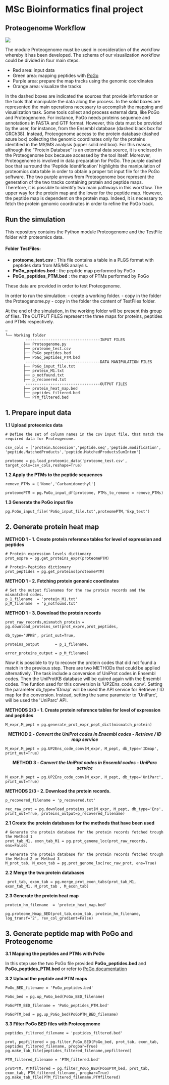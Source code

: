 # MSc Bioinformatics final project


## Proteogenome Workflow
![](images/ProteogenomeWorkflow.JPG)


The module Proteogenome must be used in consideration of the workflow whereby it has been developed.
The schema of our visualization workflow could be divided in four main steps. 
- Red area: input data
- Green area: mapping peptides with [PoGo](https://github.com/cschlaffner/PoGo)
- Purple area: prepare the map tracks using the genomic coordinates 
- Orange area: visualize the tracks

In the dashed boxes are indicated the sources that provide information or the tools that manipulate the data along the process. In the solid boxes are represented the main operations necessary to accomplish the mapping and visualization task. Some tools collect and process external data, like PoGo and Proteogenome. For instance, PoGo needs proteins sequence and annotations in FASTA and GTF format. However, this data must be provided by the user, for instance, from the Ensembl database (dashed black box for GRCh38). Instead, Proteogenome access to the protein database (dashed azure box) collecting the genomic coordinates only for the proteins identified in the MS/MS analysis (upper solid red box). For this reason, although the “Protein Database” is an external data source, it is enclosed in the Proteogenome box because accessed by the tool itself. Moreover, Proteogenome is involved in data preparation for PoGo. The purple dashed box that surround the ‘Peptide Identification’ highlights the manipulation of proteomics data table in order to obtain a proper txt input file for the PoGo software.
The two purple arrows from Proteogenome box represent the generation of the two tracks containing protein and peptide maps. Therefore, it is possible to identify two main pathways in this workflow. The upper way for the protein map and the lower for the peptide map. However, the peptide map is dependent on the protein map. Indeed, it is necessary to fetch the protein genomic coordinates in order to refine the PoGo track.




## Run the simulation
This repository contains the Python module Proteogenome and the TestFile folder with proteomics data. 

#### Folder TestFiles:
- **proteome_test.csv**      :  This file contains a table in a PLGS format with peptides data from MS/MS analysis. 
- **PoGo_peptides.bed**      :  the peptide map performed by PoGo
- **PoGo_peptides_PTM.bed**  :  the map of PTMs performed by PoGo


These data are provided in order to test Proteogenome.

In order to run the simulation:
	- create a working folder.
	- copy in the folder the Proteogenome.py 
	- copy in the folder the content of TestFiles folder. 

At the end of the simulation,  in the working folder will be present this group of files. The OUTPUT FILES represent the three maps for proteins, peptides and PTMs respectively.  


```
~  
└── Working folder
         ---------------------------------INPUT FILES
        ├── Proteogenome.py
        ├── proteome_test.csv
        ├── PoGo_peptides.bed
        ├── PoGo_peptides_PTM.bed
         ---------------------------------DATA MANIPULATION FILES
        ├── PoGo_input_file.txt
        ├── protein_M1.txt
        ├── p_notfound.txt
        ├── p_recovered.txt
         ---------------------------------OUTPUT FILES
        ├── protein_heat_map.bed
        ├── peptides_filtered.bed
        └── PTM_filtered.bed
```

## 1. Prepare input data
**1.1 Upload proteomics data**

    # Define the set of column names in the csv input file, that match the required data for Proteogenome.

	csv_cols = ['protein.Accession','peptide.seq','peptide.modification', 'peptide.MatchedProducts','peptide.MatchedProductsSumInten']

    proteome = pg.load_proteomic_data('proteome_test.csv', target_cols=csv_cols,reshape=True)

**1.2	Apply the PTMs to the peptide sequences**

    remove_PTMs = ['None','Carbamidomethyl']

    proteomePTM = pg.PoGo_input_df(proteome, PTMs_to_remove = remove_PTMs)

**1.3	Generate the PoGo input file**

    pg.PoGo_input_file('PoGo_input_file.txt',proteomePTM,'Exp_test')


## 2. Generate protein heat map
**METHOD 1 - 1. Create protein reference tables for level of expression and peptides**

    # Protein expression levels dictionary
    prot_expre = pg.get_proteins_expr(proteomePTM)

    # Protein-Peptides dictionary
    prot_peptides = pg.get_proteins(proteomePTM)

**METHOD 1 - 2. Fetching protein genomic coordinates**

    # Set the output filenames for the raw protein records and the mismatched codes.
    p_1_filename  = 'protein_M1.txt'
    p_M_filename  = 'p_notfound.txt'
**METHOD 1 - 3. Download the protein records**
     
    prot_raw_records,mismatch_protein = pg.download_proteins_set(prot_expre,prot_peptides, 
                                                                 db_type='UPKB', print_out=True,
                                                                 proteins_output       = p_1_filename, 
                                                                 error_proteins_output = p_M_filename)

Now it is possible to try to recover the protein codes that did not found a match in the previous step. There are two METHODs that could be applied alternatively. The task include a conversion of UniProt codes in Ensembl codes. Then the UniProtKB database will be quired again with the Ensembl codes. The funtion used for this conversion is 'UP2Ens_code_conv'. Setting the parameter db_type='IDmap' will be used the API service for Retrieve / ID map for the conversion. Instead, setting the same parameter to 'UniParc', will be used the 'UniParc' API.

**METHODS 2/3 - 1. Create protein reference tables for level of expression and peptides**
     
    M_expr,M_pept = pg.generate_prot_expr_pept_dict(mismatch_protein)


<p align="center"><strong>METHOD 2 - <em>Convert the UniProt codes in Ensembl codes - Retrieve / ID map service</em></strong></p>

    M_expr,M_pept = pg.UP2Ens_code_conv(M_expr, M_pept, db_type='IDmap', print_out=True)

<p align="center"><strong>METHOD 3 - <em>Convert the UniProt codes in Ensembl codes - UniParc service</em></strong></p>

	M_expr,M_pept = pg.UP2Ens_code_conv(M_expr, M_pept, db_type='UniParc', print_out=True)


**METHODS 2/3 - 2. Download the protein records.**

	p_recovered_filename = 'p_recovered.txt'

	rec_raw_prot = pg.download_proteins_set(M_expr, M_pept, db_type='Ens', print_out=True, proteins_output=p_recovered_filename)

**2.1 	Create the protein databases for the methods that have been used**

	# Generate the protein database for the protein records fetched trough the Method 1
	prot_tab_M1, exon_tab_M1 = pg.prot_genome_loc(prot_raw_records, ens=False)

	# Generate the protein database for the protein records fetched trough the Method 2 or Method 3
	M_prot_tab, M_exon_tab = pg.prot_genome_loc(rec_raw_prot, ens=True)  

**2.2	Merge the two protein databases** 

	 prot_tab, exon_tab = pg.merge_prot_exon_tabs(prot_tab_M1, exon_tab_M1, M_prot_tab , M_exon_tab)

**2.3	Generate the protein heat map**

    protein_hm_filename  = 'protein_heat_map.bed'

	pg.proteome_Hmap_BED(prot_tab,exon_tab, protein_hm_filename, log_transf='2', rev_col_gradient=False)

             
## 3.	Generate peptide map with PoGo and Proteogenome
**3.1	Mapping the peptides and PTMs with PoGo**

In this step use the two PoGo file provided **PoGo_peptides.bed** and **PoGo_peptides_PTM.bed** or refer to [PoGo documentation](https://github.com/cschlaffner/PoGo)

**3.2 	Upload the peptide and PTM maps**

	PoGo_BED_filename = 'PoGo_peptides.bed'

	PoGo_bed = pg.up_PoGo_bed(PoGo_BED_filename)

	PoGoPTM_BED_filename = 'PoGo_peptides_PTM.bed'

	PoGoPTM_bed = pg.up_PoGo_bed(PoGoPTM_BED_filename)


**3.3	Filter PoGo BED files with Proteogenome**

	peptides_filtered_filename = 'peptides_filtered.bed'

	prot, pepfiltered = pg.filter_PoGo_BED(PoGo_bed, prot_tab, exon_tab, peptides_filtered_filename, progbar=True)
    pg.make_tab_file(peptides_filtered_filename,pepfiltered)

	PTM_filtered_filename = 'PTM_filtered.bed'

	protPTM, PTMfiltered = pg.filter_PoGo_BED(PoGoPTM_bed, prot_tab, exon_tab, PTM_filtered_filename, progbar=True)
    pg.make_tab_file(PTM_filtered_filename,PTMfiltered)



